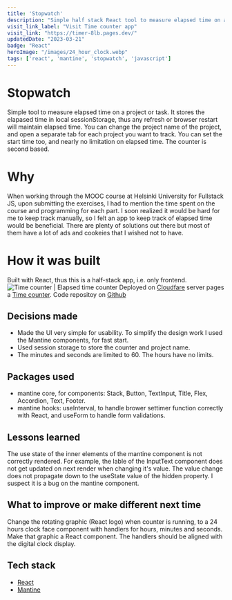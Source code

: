 ```yaml
---
title: 'Stopwatch'
description: "Simple half stack React tool to measure elapsed time on a project."
visit_link_label: "Visit Time counter app"
visit_link: "https://timer-8lb.pages.dev/"
updatedDate: "2023-03-21"
badge: "React"
heroImage: "/images/24_hour_clock.webp"
tags: ['react', 'mantine', 'stopwatch', 'javascript']
---
```


# Stopwatch
Simple tool to measure elapsed time on a project or task. It stores the elapased time in local sessionStorage, thus any refresh or browser restart will maintain elapsed time. You can change the project name of the project, and open a separate tab for each project you want to track. You can set the start time too, and  nearly no limitation on elapsed time. The counter is second based.

# Why
When working through the MOOC course at Helsinki University for Fullstack JS, upon submitting the exercises, I had to mention the time spent on the course and programming for each part. I soon realized it would be hard for me to keep track manually, so I felt an app to keep track of elapsed time would be beneficial. There are plenty of solutions out there but most of them have a lot of ads and cookeies that I wished not to have. 

# How it was built
Built with React, thus this is a half-stack app, i.e. only frontend. 
![Time counter | Elapsed time counter](/images/timer_screenshot_366_652.webp)
Deployed on [Cloudfare](https://dash.cloudflare.com/) server pages a [Time counter](https://timer-8lb.pages.dev/).
Code repositoy on [Github](https://github.com/thesob/timer)

## Decisions made
- Made the UI very simple for usability. To simplify the design work I used the Mantine components, for fast start.
- Used session storage to store the counter and project name.
- The minutes and seconds are limited to 60. The hours have no limits.

## Packages used
- mantine core, for components: Stack, Button, TextInput, Title, Flex, Accordion, Text, Footer.
- mantine hooks: useInterval, to handle brower settimer function correctly with React, and useForm to handle form validations.

## Lessons learned
The use state of the inner elements of the mantine component is not correctly rendered. For example, the lable of the InputText component does not get updated on next render when changing it's value. The value change does not propagate down to the useState value of the hidden property. I suspect it is a bug on the mantine component.

## What to improve or make different next time
Change the rotating graphic (React logo) when counter is running, to a 24 hours clock face component with handlers for hours, minutes and seconds. Make that graphic a React component. The handlers should be aligned with the digital clock display.

## Tech stack
- [React](https://react.com)
- [Mantine](https://mantine.dev)